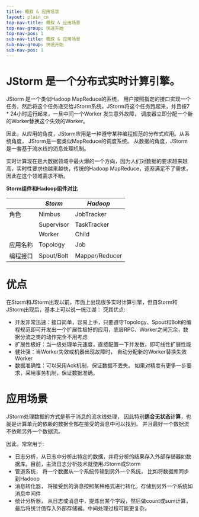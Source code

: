 ```yaml
---
title: 概叙 & 应用场景
layout: plain_cn
top-nav-title: 概叙 & 应用场景
top-nav-group: 快速开始
top-nav-pos: 1
sub-nav-title: 概叙 & 应用场景
sub-nav-group: 快速开始
sub-nav-pos: 1
---
```

# JStorm 是一个分布式实时计算引擎。 

JStorm 是一个类似Hadoop MapReduce的系统， 用户按照指定的接口实现一个任务，然后将这个任务递交给JStorm系统，JStorm将这个任务跑起来，并且按7 * 24小时运行起来，一旦中间一个Worker 发生意外故障， 调度器立即分配一个新的Worker替换这个失效的Worker。

因此，从应用的角度，JStorm应用是一种遵守某种编程规范的分布式应用。从系统角度， JStorm是一套类似MapReduce的调度系统。 从数据的角度，JStorm是一套基于流水线的消息处理机制。

实时计算现在是大数据领域中最火爆的一个方向，因为人们对数据的要求越来越高，实时性要求也越来越快，传统的Hadoop MapReduce，逐渐满足不了需求，因此在这个领域需求不断。

**Storm组件和Hadoop组件对比**

| | *Storm* | *Hadoop* |
| ------------- | ------------- | ------------- |
|角色|Nimbus|JobTracker|
||Supervisor|TaskTracker|
||Worker|Child|
|应用名称|Topology|Job|
|编程接口|Spout/Bolt|Mapper/Reducer|

# 优点
在Storm和JStorm出现以前，市面上出现很多实时计算引擎，但自Storm和JStorm出现后，基本上可以说一统江湖：
究其优点:

* 开发非常迅速：接口简单，容易上手，只要遵守Topology、Spout和Bolt的编程规范即可开发出一个扩展性极好的应用，底层RPC、Worker之间冗余，数据分流之类的动作完全不用考虑
* 扩展性极好：当一级处理单元速度，直接配置一下并发数，即可线性扩展性能
* 健壮强：当Worker失效或机器出现故障时， 自动分配新的Worker替换失效Worker
* 数据准确性：可以采用Ack机制，保证数据不丢失。 如果对精度有更多一步要求，采用事务机制，保证数据准确。

# 应用场景

JStorm处理数据的方式是基于消息的流水线处理， 因此特别**适合无状态计算**，也就是计算单元的依赖的数据全部在接受的消息中可以找到， 并且最好一个数据流不依赖另外一个数据流。

因此，常常用于:

* 日志分析，从日志中分析出特定的数据，并将分析的结果存入外部存储器如数据库。目前，主流日志分析技术就使用JStorm或Storm
* 管道系统， 将一个数据从一个系统传输到另外一个系统， 比如将数据库同步到Hadoop
* 消息转化器， 将接受到的消息按照某种格式进行转化，存储到另外一个系统如消息中间件
* 统计分析器， 从日志或消息中，提炼出某个字段，然后做count或sum计算，最后将统计值存入外部存储器。中间处理过程可能更复杂。
